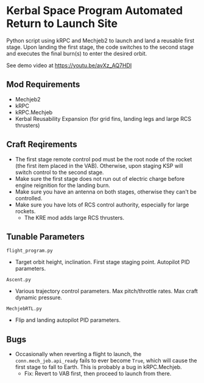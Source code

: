 # Kerbal Space Program Automated Return to Launch Site
Python script using kRPC and Mechjeb2 to launch and land a reusable first stage.
Upon landing the first stage, the code switches to the second stage and executes
the final burn(s) to enter the desired orbit.

See demo video at https://youtu.be/avXz_AQ7HDI

## Mod Requirements
- Mechjeb2
- kRPC
- kRPC.Mechjeb
- Kerbal Reusability Expansion (for grid fins, landing legs and large RCS thrusters)

## Craft Reqirements
- The first stage remote control pod must be the root node of the rocket (the
first item placed in the VAB). Otherwise, upon staging KSP will switch control
to the second stage.
- Make sure the first stage does not run out of electric charge before engine
reignition for the landing burn.
- Make sure you have an antenna on both stages, otherwise they can't be controlled.
- Make sure you have lots of RCS control authority, especially for large rockets.
    - The KRE mod adds large RCS thrusters.

## Tunable Parameters
`flight_program.py`
- Target orbit height, inclination. First stage staging point. Autopilot PID parameters.

`Ascent.py`
- Various trajectory control parameters. Max pitch/throttle rates. Max craft dynamic pressure.

`MechjebRTL.py`
- Flip and landing autopilot PID parameters.


## Bugs
- Occasionally when reverting a flight to launch, the `conn.mech_jeb.api_ready`
fails to ever become `True`, which will cause the first stage to fall to Earth.
This is probably a bug in kRPC.Mechjeb.
    - Fix: Revert to VAB first, then proceed to launch from there.